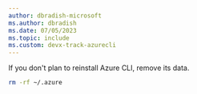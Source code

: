 ```yaml
---
author: dbradish-microsoft
ms.author: dbradish
ms.date: 07/05/2023
ms.topic: include
ms.custom: devx-track-azurecli
---
```

If you don't plan to reinstall Azure CLI, remove its data.

```bash
rm -rf ~/.azure
```
